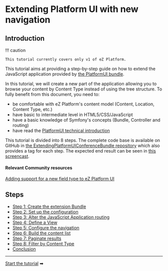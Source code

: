 # Extending Platform UI with new navigation

## Introduction

!!! caution

    This tutorial currently covers only v1 of eZ Platform.

This tutorial aims at providing a step-by-step guide on how to extend the JavaScript application provided by [the PlatformUI bundle](https://github.com/ezsystems/PlatformUIBundle). 

In this tutorial, we will create a new part of the application allowing you to browse your content by Content Type instead of using the tree structure. To fully benefit from this document, you need to:

- be comfortable with eZ Platform's content model (Content, Location, Content Type, etc.)
- have basic to intermediate level in HTML5/CSS/JavaScript
- have a basic knowledge of Symfony's concepts (Bundle, Controller and routing)
- have read the [PlatformUI technical introduction](../../guide/extending_ez_platform_ui.md)

This tutorial is divided into 8 steps. The complete code base is available on GitHub in [the ExtendingPlatformUIConferenceBundle repository](https://github.com/ezsystems/ExtendingPlatformUIConferenceBundle) which also provides a tag for each step. The expected end result can be seen in [this screencast](https://youtu.be/qeww3XBj-is).

#### Relevant Community resources

[Adding support for a new field type to eZ Platform UI](http://www.netgenlabs.com/Blog/Adding-support-for-a-new-field-type-to-eZ-Publish-Platform-UI)

## Steps

- [Step 1: Create the extension Bundle](1_create_the_extension_bundle.md)
- [Step 2: Set up the configuration](2_set_up_the_configuration.md)
- [Step 3: Alter the JavaScript Application routing](3_alter_the_javascript_application_routing.md)
- [Step 4: Define a View](4_define_a_view.md)
- [Step 5: Configure the navigation](5_configure_the_navigation.md)
- [Step 6: Build the content list](6_build_the_content_list.md)
- [Step 7: Paginate results](7_paginate_results.md)
- [Step 8: Filter by Content Type](8_filter_by_content_type.md)
- [Conclusion](conclusion.md)


------

[Start the tutorial](1_create_the_extension_bundle.md) ➡
